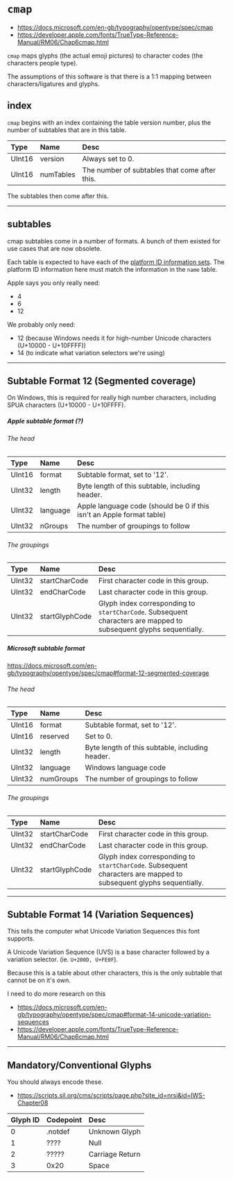 # `cmap`

- https://docs.microsoft.com/en-gb/typography/opentype/spec/cmap
- https://developer.apple.com/fonts/TrueType-Reference-Manual/RM06/Chap6cmap.html

`cmap` maps glyphs (the actual emoji pictures) to character codes (the characters people type).

The assumptions of this software is that there is a 1:1 mapping between characters/ligatures and glyphs.



## index

`cmap` begins with an index containing the table version number, plus the number of subtables that are in this table.

| Type    | Name     | Desc      |
|:--------|:---------|:----------|
| UInt16 | version   | Always set to 0. |
| UInt16  | numTables | The number of subtables that come after this. |

The subtables then come after this.

----

## subtables

cmap subtables come in a number of formats.
A bunch of them existed for use cases that are now obsolete.

Each table is expected to have each of the [platform ID information sets](../data/platform-ids.md). The platform ID information here must match the information in the `name` table.

Apple says you only really need:

- 4
- 6
- 12

We probably only need:

- 12 (because Windows needs it for high-number Unicode characters (U+10000 - U+10FFFF))
- 14 (to indicate what variation selectors we're using)

----

## Subtable Format 12 (Segmented coverage)
On Windows, this is required for really high number characters, including SPUA characters (U+10000 - U+10FFFF).


##### Apple subtable format (?)

###### The head

| Type    | Name     | Desc      |
|:--------|:---------|:----------|
| UInt16 | format   | Subtable format, set to '12'.          |
| UInt32  | length   | Byte length of this subtable, including header.          |
| UInt32  | language | Apple language code (should be 0 if this isn't an Apple format table) |
| UInt32  | nGroups  | The number of groupings to follow |

###### The groupings

| Type    | Name     | Desc      |
|:--------|:---------|:----------|
| UInt32 | startCharCode   | First character code in this group. |
| UInt32  | endCharCode   | Last character code in this group.          |
| UInt32  | startGlyphCode | Glyph index corresponding to `startCharCode`. Subsequent characters are mapped to subsequent glyphs sequentially. |


##### Microsoft subtable  format

https://docs.microsoft.com/en-gb/typography/opentype/spec/cmap#format-12-segmented-coverage

###### The head

| Type    | Name     | Desc      |
|:--------|:---------|:----------|
| UInt16 | format   | Subtable format, set to '12'. |
| UInt16  | reserved | Set to 0. |
| UInt32  | length | Byte length of this subtable, including header. |
| UInt32  | language  | Windows language code |
| UInt32  | numGroups | The number of groupings to follow |

###### The groupings

| Type    | Name     | Desc      |
|:--------|:---------|:----------|
| UInt32 | startCharCode   | First character code in this group. |
| UInt32  | endCharCode   | Last character code in this group.          |
| UInt32  | startGlyphCode | Glyph index corresponding to `startCharCode`. Subsequent characters are mapped to subsequent glyphs sequentially. |


----

## Subtable Format 14 (Variation Sequences)
This tells the computer what Unicode Variation Sequences this font supports.

A Unicode Variation Sequence (UVS) is a base character followed by a variation selector. (ie. `U+200D, U+FE0F`).

Because this is a table about other characters, this is the only subtable that cannot be on it's own.

I need to do more research on this

- https://docs.microsoft.com/en-gb/typography/opentype/spec/cmap#format-14-unicode-variation-sequences
- https://developer.apple.com/fonts/TrueType-Reference-Manual/RM06/Chap6cmap.html


---

## Mandatory/Conventional Glyphs

You should always encode these.

- https://scripts.sil.org/cms/scripts/page.php?site_id=nrsi&id=IWS-Chapter08

| Glyph ID    | Codepoint     | Desc      |
|:--------|:---------|:----------|
| 0 | .notdef   | Unknown Glyph |
| 1 | ????   | Null |
| 2 | ?????   | Carriage Return |
| 3 | 0x20   | Space |

